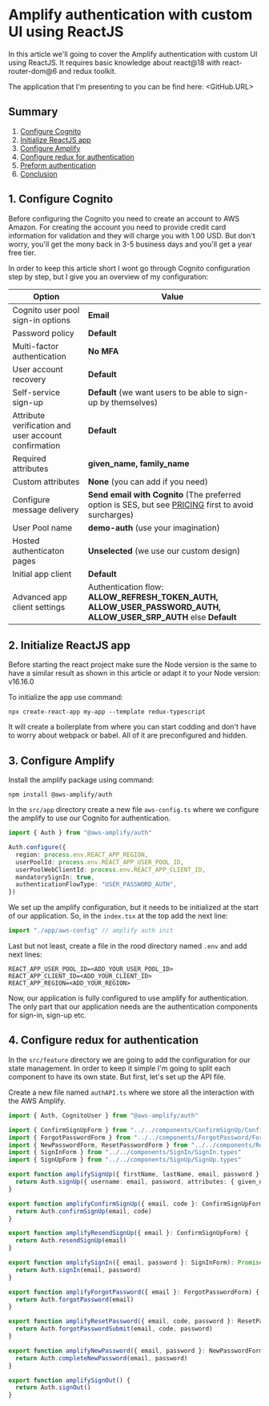 # Amplify authentication with custom UI using ReactJS

In this article we'll going to cover the Amplify authentication with custom UI using ReactJS. It requires basic knowledge about react@18 with react-router-dom@6 and redux toolkit.

The application that I'm presenting to you can be find here: <GitHub.URL>

## Summary

1. [Configure Cognito](#Configure-Cognito)
2. [Initialize ReactJS app](#Initialize-ReactJS-app)
3. [Configure Amplify](#Configure-Amplify)
4. [Configure redux for authentication](#Configure-redux-for-authentication)
5. [Preform authentication](#Performe-authentication)
6. [Conclusion](#Conclusion)

## 1. Configure Cognito

Before configuring the Cognito you need to create an account to AWS Amazon. For creating the account you need to provide credit card information for validation and they will charge you with 1.00 USD. But don't worry, you'll get the mony back in 3-5 business days and you'll get a year free tier.

In order to keep this article short I wont go through Cognito configuration step by step, but I give you an overview of my configuration:

| Option                                               | Value                                                                                                                                      |
| ---------------------------------------------------- | ------------------------------------------------------------------------------------------------------------------------------------------ |
| Cognito user pool sign-in options                    | **Email**                                                                                                                                  |
| Password policy                                      | **Default**                                                                                                                                |
| Multi-factor authentication                          | **No MFA**                                                                                                                                 |
| User account recovery                                | **Default**                                                                                                                                |
| Self-service sign-up                                 | **Default** (we want users to be able to sign-up by themselves)                                                                            |
| Attribute verification and user account confirmation | **Default**                                                                                                                                |
| Required attributes                                  | **given_name, family_name**                                                                                                                |
| Custom attributes                                    | **None** (you can add if you need)                                                                                                         |
| Configure message delivery                           | **Send email with Cognito** (The preferred option is SES, but see [PRICING](https://aws.amazon.com/ses/pricing) first to avoid surcharges) |
| User Pool name                                       | **demo-auth** (use your imagination)                                                                                                       |
| Hosted authenticaton pages                           | **Unselected** (we use our custom design)                                                                                                  |
| Initial app client                                   | **Default**                                                                                                                                |
| Advanced app client settings                         | Authentication flow: **ALLOW_REFRESH_TOKEN_AUTH, ALLOW_USER_PASSWORD_AUTH, ALLOW_USER_SRP_AUTH** else **Default**                          |

## 2. Initialize ReactJS app

Before starting the react project make sure the Node version is the same to have a similar result as shown in this article or adapt it to your Node version: v16.16.0

To initialize the app use command:

```shell
npx create-react-app my-app --template redux-typescript
```

It will create a boilerplate from where you can start codding and don't have to worry about webpack or babel. All of it are preconfigured and hidden.

## 3. Configure Amplify

Install the amplify package using command:

```shell
npm install @aws-amplify/auth
```

In the `src/app` directory create a new file `aws-config.ts` where we configure the amplify to use our Cognito for authentication.

```typescript
import { Auth } from "@aws-amplify/auth"

Auth.configure({
  region: process.env.REACT_APP_REGION,
  userPoolId: process.env.REACT_APP_USER_POOL_ID,
  userPoolWebClientId: process.env.REACT_APP_CLIENT_ID,
  mandatorySignIn: true,
  authenticationFlowType: "USER_PASSWORD_AUTH",
})
```

We set up the amplify configuration, but it needs to be initialized at the start of our application. So, in the `index.tsx` at the top add the next line:

```typescript
import "./app/aws-config" // amplify auth init
```

Last but not least, create a file in the rood directory named `.env` and add next lines:

```properties
REACT_APP_USER_POOL_ID=<ADD_YOUR_USER_POOL_ID>
REACT_APP_CLIENT_ID=<ADD_YOUR_CLIENT_ID>
REACT_APP_REGION=<ADD_YOUR_REGION>
```

Now, our application is fully configured to use amplify for authentication. The only part that our application needs are the authentication components for sign-in, sign-up etc.

## 4. Configure redux for authentication

In the `src/feature` directory we are going to add the configuration for our state management.
In order to keep it simple I'm going to split each component to have its own state. But first, let's set up the API file.

Create a new file named `authAPI.ts` where we store all the interaction with the AWS Amplify.

```typescript
import { Auth, CognitoUser } from "@aws-amplify/auth"

import { ConfirmSignUpForm } from "../../components/ConfirmSignUp/ConfirmSignUp.types"
import { ForgotPasswordForm } from "../../components/ForgotPassword/ForgotPassword.types"
import { NewPasswordForm, ResetPasswordForm } from "../../components/ResetPassword/ResetPassword.types"
import { SignInForm } from "../../components/SignIn/SignIn.types"
import { SignUpForm } from "../../components/SignUp/SignUp.types"

export function amplifySignUp({ firstName, lastName, email, password }: SignUpForm) {
  return Auth.signUp({ username: email, password, attributes: { given_name: firstName, family_name: lastName } })
}

export function amplifyConfirmSignUp({ email, code }: ConfirmSignUpForm) {
  return Auth.confirmSignUp(email, code)
}

export function amplifyResendSignUp({ email }: ConfirmSignUpForm) {
  return Auth.resendSignUp(email)
}

export function amplifySignIn({ email, password }: SignInForm): Promise<CognitoUser | null> {
  return Auth.signIn(email, password)
}

export function amplifyForgotPassword({ email }: ForgotPasswordForm) {
  return Auth.forgotPassword(email)
}

export function amplifyResetPassword({ email, code, password }: ResetPasswordForm) {
  return Auth.forgotPasswordSubmit(email, code, password)
}

export function amplifyNewPassword({ email, password }: NewPasswordForm) {
  return Auth.completeNewPassword(email, password)
}

export function amplifySignOut() {
  return Auth.signOut()
}
```
